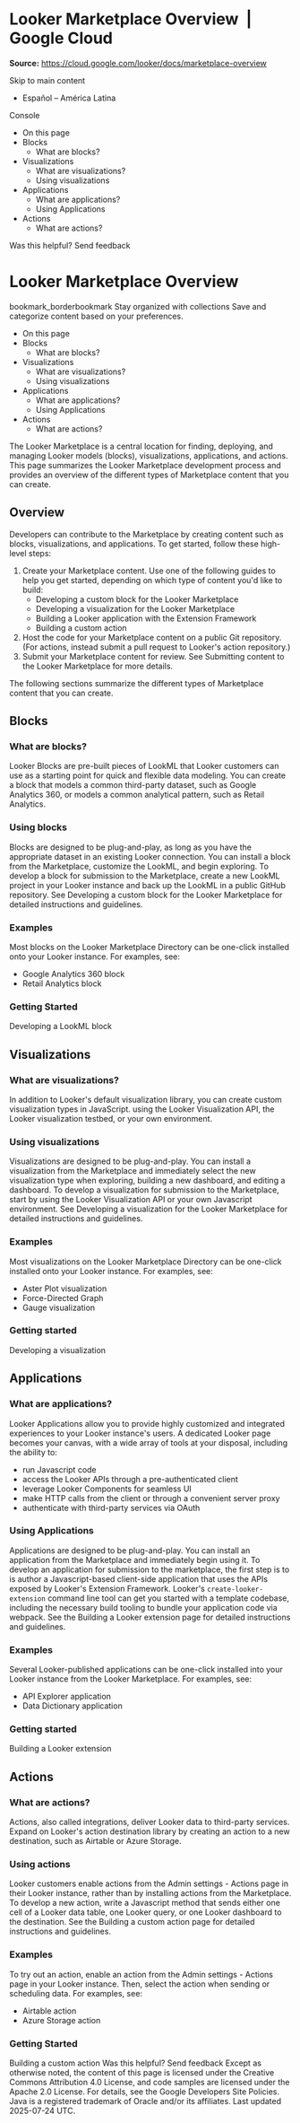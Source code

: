 # Looker Marketplace Overview  |  Google Cloud

**Source:** https://cloud.google.com/looker/docs/marketplace-overview

Skip to main content 
  * Español – América Latina

Console 


  * On this page
  * Blocks
    * What are blocks?
  * Visualizations
    * What are visualizations?
    * Using visualizations
  * Applications
    * What are applications?
    * Using Applications
  * Actions
    * What are actions?




Was this helpful?
Send feedback 
#  Looker Marketplace Overview
bookmark_borderbookmark Stay organized with collections  Save and categorize content based on your preferences.
  * On this page
  * Blocks
    * What are blocks?
  * Visualizations
    * What are visualizations?
    * Using visualizations
  * Applications
    * What are applications?
    * Using Applications
  * Actions
    * What are actions?


The Looker Marketplace is a central location for finding, deploying, and managing Looker models (blocks), visualizations, applications, and actions.
This page summarizes the Looker Marketplace development process and provides an overview of the different types of Marketplace content that you can create.
## Overview
Developers can contribute to the Marketplace by creating content such as blocks, visualizations, and applications. To get started, follow these high-level steps:
  1. Create your Marketplace content. Use one of the following guides to help you get started, depending on which type of content you'd like to build: 
     * Developing a custom block for the Looker Marketplace
     * Developing a visualization for the Looker Marketplace
     * Building a Looker application with the Extension Framework
     * Building a custom action
  2. Host the code for your Marketplace content on a public Git repository. (For actions, instead submit a pull request to Looker's action repository.)
  3. Submit your Marketplace content for review. See Submitting content to the Looker Marketplace for more details.


The following sections summarize the different types of Marketplace content that you can create.
## Blocks
### What are blocks?
Looker Blocks are pre-built pieces of LookML that Looker customers can use as a starting point for quick and flexible data modeling.
You can create a block that models a common third-party dataset, such as Google Analytics 360, or models a common analytical pattern, such as Retail Analytics.
### Using blocks
Blocks are designed to be plug-and-play, as long as you have the appropriate dataset in an existing Looker connection. You can install a block from the Marketplace, customize the LookML, and begin exploring.
To develop a block for submission to the Marketplace, create a new LookML project in your Looker instance and back up the LookML in a public GitHub repository. See Developing a custom block for the Looker Marketplace for detailed instructions and guidelines.
### Examples
Most blocks on the Looker Marketplace Directory can be one-click installed onto your Looker instance. For examples, see:
  * Google Analytics 360 block
  * Retail Analytics block


### Getting Started
Developing a LookML block 
## Visualizations
### What are visualizations?
In addition to Looker's default visualization library, you can create custom visualization types in JavaScript. using the Looker Visualization API, the Looker visualization testbed, or your own environment.
### Using visualizations
Visualizations are designed to be plug-and-play. You can install a visualization from the Marketplace and immediately select the new visualization type when exploring, building a new dashboard, and editing a dashboard.
To develop a visualization for submission to the Marketplace, start by using the Looker Visualization API or your own Javascript environment. See Developing a visualization for the Looker Marketplace for detailed instructions and guidelines.
### Examples
Most visualizations on the Looker Marketplace Directory can be one-click installed onto your Looker instance. For examples, see:
  * Aster Plot visualization
  * Force-Directed Graph
  * Gauge visualization


### Getting started
Developing a visualization 
## Applications
### What are applications?
Looker Applications allow you to provide highly customized and integrated experiences to your Looker instance's users.
A dedicated Looker page becomes your canvas, with a wide array of tools at your disposal, including the ability to:
  * run Javascript code
  * access the Looker APIs through a pre-authenticated client
  * leverage Looker Components for seamless UI
  * make HTTP calls from the client or through a convenient server proxy
  * authenticate with third-party services via OAuth


### Using Applications
Applications are designed to be plug-and-play. You can install an application from the Marketplace and immediately begin using it.
To develop an application for submission to the marketplace, the first step is to is author a Javascript-based client-side application that uses the APIs exposed by Looker's Extension Framework. Looker's `create-looker-extension` command line tool can get you started with a template codebase, including the necessary build tooling to bundle your application code via webpack. See the Building a Looker extension page for detailed instructions and guidelines.
### Examples
Several Looker-published applications can be one-click installed into your Looker instance from the Looker Marketplace. For examples, see:
  * API Explorer application
  * Data Dictionary application


### Getting started
Building a Looker extension 
## Actions
### What are actions?
Actions, also called integrations, deliver Looker data to third-party services. Expand on Looker's action destination library by creating an action to a new destination, such as Airtable or Azure Storage.
### Using actions
Looker customers enable actions from the Admin settings - Actions page in their Looker instance, rather than by installing actions from the Marketplace.
To develop a new action, write a Javascript method that sends either one cell of a Looker data table, one Looker query, or one Looker dashboard to the destination. See the Building a custom action page for detailed instructions and guidelines.
### Examples
To try out an action, enable an action from the Admin settings - Actions page in your Looker instance. Then, select the action when sending or scheduling data. For examples, see:
  * Airtable action
  * Azure Storage action


### Getting Started
Building a custom action 
Was this helpful?
Send feedback 
Except as otherwise noted, the content of this page is licensed under the Creative Commons Attribution 4.0 License, and code samples are licensed under the Apache 2.0 License. For details, see the Google Developers Site Policies. Java is a registered trademark of Oracle and/or its affiliates.
Last updated 2025-07-24 UTC.


